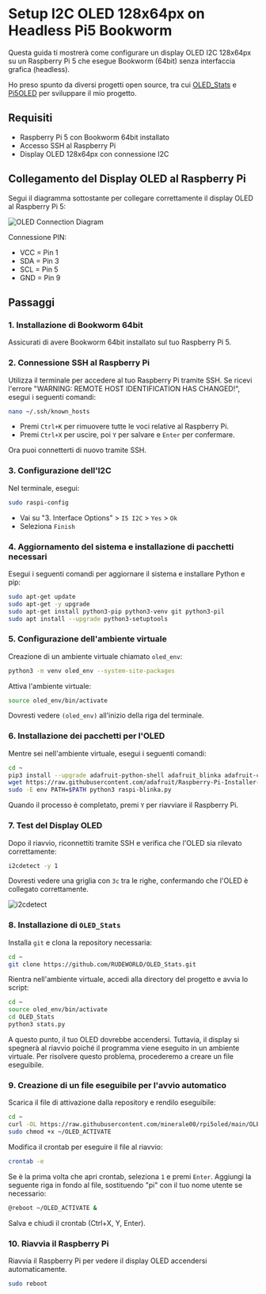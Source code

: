 # Setup I2C OLED 128x64px on Headless Pi5 Bookworm

Questa guida ti mostrerà come configurare un display OLED I2C 128x64px su un Raspberry Pi 5 che esegue Bookworm (64bit) senza interfaccia grafica (headless).

Ho preso spunto da diversi progetti open source, tra cui [OLED_Stats](https://github.com/RUDEWORLD/OLED_Stats) e [Pi5OLED](https://github.com/RUDEWORLD/Pi5OLED) per sviluppare il mio progetto.

## Requisiti

- Raspberry Pi 5 con Bookworm 64bit installato
- Accesso SSH al Raspberry Pi
- Display OLED 128x64px con connessione I2C

## Collegamento del Display OLED al Raspberry Pi

Segui il diagramma sottostante per collegare correttamente il display OLED al Raspberry Pi 5:

![OLED Connection Diagram](https://github.com/user-attachments/assets/fd5db9fe-6da0-4e04-9189-fa6d7e5208a9)


Connessione PIN:

- VCC = Pin 1
- SDA = Pin 3
- SCL = Pin 5
- GND = Pin 9

## Passaggi

### 1. Installazione di Bookworm 64bit

Assicurati di avere Bookworm 64bit installato sul tuo Raspberry Pi 5.

### 2. Connessione SSH al Raspberry Pi

Utilizza il terminale per accedere al tuo Raspberry Pi tramite SSH. Se ricevi l'errore "WARNING: REMOTE HOST IDENTIFICATION HAS CHANGED!", esegui i seguenti comandi:

```bash
nano ~/.ssh/known_hosts
```
- Premi `Ctrl+K` per rimuovere tutte le voci relative al Raspberry Pi.
- Premi `Ctrl+X` per uscire, poi `Y` per salvare e `Enter` per confermare.

Ora puoi connetterti di nuovo tramite SSH.

### 3. Configurazione dell'I2C

Nel terminale, esegui:

```bash
sudo raspi-config
```
- Vai su "3. Interface Options" > `I5 I2C` > `Yes` > `Ok`
- Seleziona `Finish`

### 4. Aggiornamento del sistema e installazione di pacchetti necessari

Esegui i seguenti comandi per aggiornare il sistema e installare Python e pip:

```bash
sudo apt-get update
sudo apt-get -y upgrade
sudo apt-get install python3-pip python3-venv git python3-pil
sudo apt install --upgrade python3-setuptools
```

### 5. Configurazione dell'ambiente virtuale

Creazione di un ambiente virtuale chiamato `oled_env`:

```bash
python3 -m venv oled_env --system-site-packages
```

Attiva l'ambiente virtuale:

```bash
source oled_env/bin/activate
```

Dovresti vedere `(oled_env)` all'inizio della riga del terminale.

### 6. Installazione dei pacchetti per l'OLED

Mentre sei nell'ambiente virtuale, esegui i seguenti comandi:

```bash
cd ~
pip3 install --upgrade adafruit-python-shell adafruit_blinka adafruit-circuitpython-ssd1306
wget https://raw.githubusercontent.com/adafruit/Raspberry-Pi-Installer-Scripts/master/raspi-blinka.py
sudo -E env PATH=$PATH python3 raspi-blinka.py
```

Quando il processo è completato, premi `Y` per riavviare il Raspberry Pi.

### 7. Test del Display OLED

Dopo il riavvio, riconnettiti tramite SSH e verifica che l'OLED sia rilevato correttamente:

```bash
i2cdetect -y 1
```

Dovresti vedere una griglia con `3c` tra le righe, confermando che l'OLED è collegato correttamente.

![i2cdetect](https://github.com/user-attachments/assets/5c7f0c5a-372b-4055-8096-2939004589b8)


### 8. Installazione di `OLED_Stats`

Installa `git` e clona la repository necessaria:

```bash
cd ~
git clone https://github.com/RUDEWORLD/OLED_Stats.git
```

Rientra nell'ambiente virtuale, accedi alla directory del progetto e avvia lo script:

```bash
cd ~
source oled_env/bin/activate
cd OLED_Stats
python3 stats.py
```

A questo punto, il tuo OLED dovrebbe accendersi. Tuttavia, il display si spegnerà al riavvio poiché il programma viene eseguito in un ambiente virtuale. Per risolvere questo problema, procederemo a creare un file eseguibile.

### 9. Creazione di un file eseguibile per l'avvio automatico

Scarica il file di attivazione dalla repository e rendilo eseguibile:

```bash
cd ~
curl -OL https://raw.githubusercontent.com/minerale00/rpi5oled/main/OLED_ACTIVATE
sudo chmod +x ~/OLED_ACTIVATE
```

Modifica il crontab per eseguire il file al riavvio:

```bash
crontab -e
```

Se è la prima volta che apri crontab, seleziona `1` e premi `Enter`. Aggiungi la seguente riga in fondo al file, sostituendo "pi" con il tuo nome utente se necessario:

```bash
@reboot ~/OLED_ACTIVATE &
```

Salva e chiudi il crontab (Ctrl+X, Y, Enter).

### 10. Riavvia il Raspberry Pi

Riavvia il Raspberry Pi per vedere il display OLED accendersi automaticamente.

```bash
sudo reboot
```
